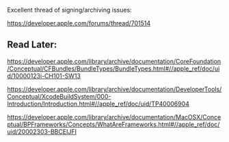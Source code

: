 Excellent thread of signing/archiving issues: 

https://developer.apple.com/forums/thread/701514


## Read Later:
https://developer.apple.com/library/archive/documentation/CoreFoundation/Conceptual/CFBundles/BundleTypes/BundleTypes.html#//apple_ref/doc/uid/10000123i-CH101-SW13

https://developer.apple.com/library/archive/documentation/DeveloperTools/Conceptual/XcodeBuildSystem/000-Introduction/Introduction.html#//apple_ref/doc/uid/TP40006904

https://developer.apple.com/library/archive/documentation/MacOSX/Conceptual/BPFrameworks/Concepts/WhatAreFrameworks.html#//apple_ref/doc/uid/20002303-BBCEIJFI
